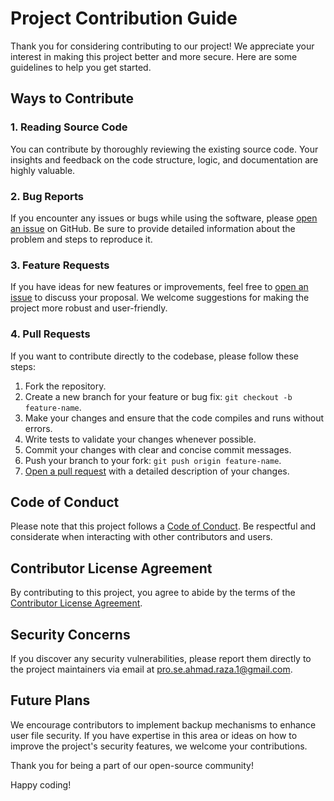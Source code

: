 # Project Contribution Guide

Thank you for considering contributing to our project! We appreciate your interest in making this project better and more secure. Here are some guidelines to help you get started.

## Ways to Contribute

### 1. Reading Source Code

You can contribute by thoroughly reviewing the existing source code. Your insights and feedback on the code structure, logic, and documentation are highly valuable.

### 2. Bug Reports

If you encounter any issues or bugs while using the software, please [open an issue](https://github.com/ar124official2019/.home/issues) on GitHub. Be sure to provide detailed information about the problem and steps to reproduce it.

### 3. Feature Requests

If you have ideas for new features or improvements, feel free to [open an issue](https://github.com/ar124official2019/.home/issues) to discuss your proposal. We welcome suggestions for making the project more robust and user-friendly.

### 4. Pull Requests

If you want to contribute directly to the codebase, please follow these steps:

1. Fork the repository.
2. Create a new branch for your feature or bug fix: `git checkout -b feature-name`.
3. Make your changes and ensure that the code compiles and runs without errors.
4. Write tests to validate your changes whenever possible.
5. Commit your changes with clear and concise commit messages.
6. Push your branch to your fork: `git push origin feature-name`.
7. [Open a pull request](https://github.com/ar124official2019/.home/compare) with a detailed description of your changes.

## Code of Conduct

Please note that this project follows a [Code of Conduct](https://github.com/ar124official2019/.home/blob/main/CODE_OF_CONDUCT.md). Be respectful and considerate when interacting with other contributors and users.

## Contributor License Agreement

By contributing to this project, you agree to abide by the terms of the [Contributor License Agreement](https://github.com/ar124official2019/.home/blob/main/CONTRIBUTING.md).

## Security Concerns

If you discover any security vulnerabilities, please report them directly to the project maintainers via email at pro.se.ahmad.raza.1@gmail.com.

## Future Plans

We encourage contributors to implement backup mechanisms to enhance user file security. If you have expertise in this area or ideas on how to improve the project's security features, we welcome your contributions.

Thank you for being a part of our open-source community!

Happy coding!
